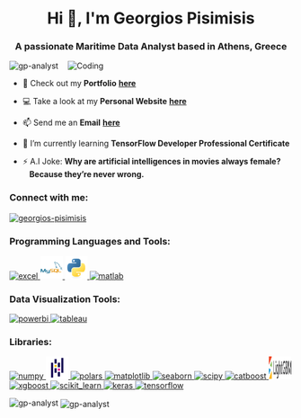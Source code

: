 <h1 align="center">Hi 👋, I'm Georgios Pisimisis</h1>
<h3 align="center">A passionate Maritime Data Analyst based in Athens, Greece</h3>
<img align="right" alt="Coding" width="400" src="https://www.mygo.ge/uploads/blog/1584023795.jpg">
<p align="left"> <img src="https://komarev.com/ghpvc/?username=gp-analyst&label=Profile%20views&color=0e75b6&style=flat" alt="gp-analyst" /> </p>

- 📂 Check out my **Portfolio** [**here**](https://github.com/gp-analyst/Portfolio)

- 💻 Take a look at my **Personal Website** [**here**](https://george.pisimisis.gr/)

- 📫 Send me an **Email** [**here**](g.pisimisis@hotmail.com)

- 🌱 I’m currently learning **TensorFlow Developer Professional Certificate**

- ⚡ A.I Joke: **Why are artificial intelligences in movies always female?**<br>&nbsp;&nbsp;          **Because they’re never wrong.**

<h3 align="left">Connect with me:</h3>
<p align="left">
<a href="https://linkedin.com/in/georgios-pisimisis" target="blank"><img align="center" src="https://raw.githubusercontent.com/rahuldkjain/github-profile-readme-generator/master/src/images/icons/Social/linked-in-alt.svg" alt="georgios-pisimisis" height="30" width="40" /></a>
</p>

<h3 align="left">Programming Languages and Tools:</h3>
<p align="left"> <a href="https://www.microsoft.com/el-gr/microsoft-365/excel" target="_blank" rel="noopener noreferrer"> <img src="https://api.iconify.design/vscode-icons/file-type-excel.svg" alt="excel" width="40" height="40"/> <a/> <a href="https://www.mysql.com/" target="_blank" rel="noopener noreferrer"> <img src="https://raw.githubusercontent.com/devicons/devicon/master/icons/mysql/mysql-original-wordmark.svg" alt="mysql" width="40" height="40"/> </a> <a href="https://www.python.org" target="_blank" rel="noopener noreferrer"> <img src="https://raw.githubusercontent.com/devicons/devicon/master/icons/python/python-original.svg" alt="python" width="40" height="40"/> </a> <a href="https://www.mathworks.com/" target="_blank" rel="noopener noreferrer"> <img src="https://upload.wikimedia.org/wikipedia/commons/2/21/Matlab_Logo.png" alt="matlab" width="40" height="40"/> <a/> </p>

<h3 align="left">Data Visualization Tools:</h3>
<p align="left"> <a href="https://powerbi.microsoft.com/en-us/" target="_blank" rel="noreferrer"> <img src="https://powerapps.microsoft.com/images/application-logos/svg/powerbi.svg" alt="powerbi" width="40" height="40"/> <a/> <a href="https://www.tableau.com/" target="_blank" rel="noreferrer"> <img src="https://api.iconify.design/logos/tableau-icon.svg" alt="tableau" width="40" height="40"/> <a/> </p>

<h3 align="left">Libraries:</h3>
<p align="left"> <a href="https://numpy.org/" target="_blank" rel="noreferrer"> <img src="https://www.vectorlogo.zone/logos/numpy/numpy-icon.svg" alt="numpy" width="40" height="40"/> </a> <a href="https://pandas.pydata.org/" target="_blank" rel="noreferrer"> <img src="https://raw.githubusercontent.com/devicons/devicon/2ae2a900d2f041da66e950e4d48052658d850630/icons/pandas/pandas-original.svg" alt="pandas" width="40" height="40"/> </a> <a href="https://www.pola.rs/" target="_blank" rel="noreferrer"> <img src="https://cdn.icon-icons.com/icons2/3914/PNG/512/polars_logo_icon_248809.png" alt="polars" width="40" height="40"/> </a> <a href="https://matplotlib.org/" target="_blank" rel="noreferrer"> <img src="https://upload.wikimedia.org/wikipedia/commons/thumb/8/84/Matplotlib_icon.svg/180px-Matplotlib_icon.svg.png" alt="matplotlib" width="40" height="40"/> <a/> <a href="https://seaborn.pydata.org/" target="_blank" rel="noreferrer"> <img src="https://seaborn.pydata.org/_images/logo-mark-lightbg.svg" alt="seaborn" width="40" height="40"/> </a> <a href="https://scipy.org/" target="_blank" rel="noreferrer"> <img src="https://upload.wikimedia.org/wikipedia/commons/thumb/b/b2/SCIPY_2.svg/240px-SCIPY_2.svg.png" alt="scipy" width="40" height="40"/> <a/> <a href="https://catboost.ai/" target="_blank" rel="noreferrer"> <img src="https://upload.wikimedia.org/wikipedia/commons/c/cc/CatBoostLogo.png" alt="catboost" width="40" height="40"/> <a/> <a href="https://lightgbm.readthedocs.io/en/stable/" target="_blank" rel="noreferrer"> <img src="https://github.com/microsoft/LightGBM/blob/master/docs/logo/LightGBM_logo_black_text.svg" alt="lightgbm" width="40" height="40"/> <a/> <a href="https://xgboost.ai/" target="_blank" rel="noreferrer"> <img src="https://xgboost.ai/images/logo/xgboost-logo.svg" alt="xgboost" width="40" height="40"/> <a/> <a href="https://scikit-learn.org/" target="_blank" rel="noreferrer"> <img src="https://upload.wikimedia.org/wikipedia/commons/0/05/Scikit_learn_logo_small.svg" alt="scikit_learn" width="40" height="40"/> </a> <a href="https://keras.io/" target="_blank" rel="noreferrer"> <img src="https://upload.wikimedia.org/wikipedia/commons/thumb/a/ae/Keras_logo.svg/240px-Keras_logo.svg.png" alt="keras" width="40" height="40"/> <a/> <a href="https://www.tensorflow.org" target="_blank" rel="noreferrer"> <img src="https://www.vectorlogo.zone/logos/tensorflow/tensorflow-icon.svg" alt="tensorflow" width="40" height="40"/> </a> </p>

<p><img align="left" src="https://github-readme-stats.vercel.app/api/top-langs?username=gp-analyst&show_icons=true&locale=en&layout=compact" alt="gp-analyst" /></p>

<p>&nbsp;<img align="center" src="https://github-readme-stats.vercel.app/api?username=gp-analyst&show_icons=true&locale=en" alt="gp-analyst" /></p>
